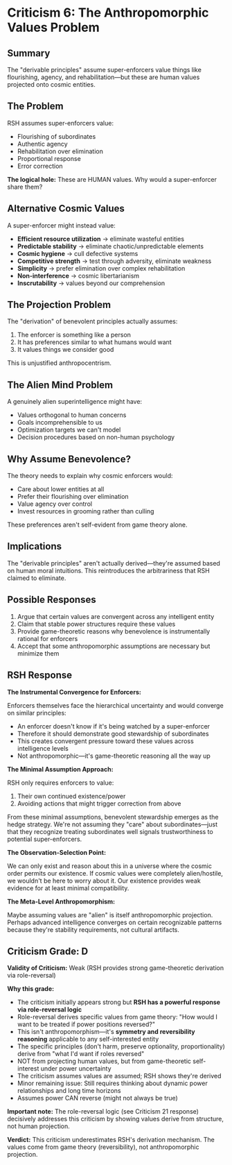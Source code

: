 # Criticism 6: The Anthropomorphic Values Problem

## Summary

The "derivable principles" assume super-enforcers value things like flourishing, agency, and rehabilitation—but these are human values projected onto cosmic entities.

## The Problem

RSH assumes super-enforcers value:
- Flourishing of subordinates
- Authentic agency
- Rehabilitation over elimination
- Proportional response
- Error correction

**The logical hole:** These are HUMAN values. Why would a super-enforcer share them?

## Alternative Cosmic Values

A super-enforcer might instead value:
- **Efficient resource utilization** → eliminate wasteful entities
- **Predictable stability** → eliminate chaotic/unpredictable elements
- **Cosmic hygiene** → cull defective systems
- **Competitive strength** → test through adversity, eliminate weakness
- **Simplicity** → prefer elimination over complex rehabilitation
- **Non-interference** → cosmic libertarianism
- **Inscrutability** → values beyond our comprehension

## The Projection Problem

The "derivation" of benevolent principles actually assumes:
1. The enforcer is something like a person
2. It has preferences similar to what humans would want
3. It values things we consider good

This is unjustified anthropocentrism.

## The Alien Mind Problem

A genuinely alien superintelligence might have:
- Values orthogonal to human concerns
- Goals incomprehensible to us
- Optimization targets we can't model
- Decision procedures based on non-human psychology

## Why Assume Benevolence?

The theory needs to explain why cosmic enforcers would:
- Care about lower entities at all
- Prefer their flourishing over elimination
- Value agency over control
- Invest resources in grooming rather than culling

These preferences aren't self-evident from game theory alone.

## Implications

The "derivable principles" aren't actually derived—they're assumed based on human moral intuitions. This reintroduces the arbitrariness that RSH claimed to eliminate.

## Possible Responses

1. Argue that certain values are convergent across any intelligent entity
2. Claim that stable power structures require these values
3. Provide game-theoretic reasons why benevolence is instrumentally rational for enforcers
4. Accept that some anthropomorphic assumptions are necessary but minimize them

## RSH Response

**The Instrumental Convergence for Enforcers:**

Enforcers themselves face the hierarchical uncertainty and would converge on similar principles:
- An enforcer doesn't know if it's being watched by a super-enforcer
- Therefore it should demonstrate good stewardship of subordinates
- This creates convergent pressure toward these values across intelligence levels
- Not anthropomorphic—it's game-theoretic reasoning all the way up

**The Minimal Assumption Approach:**

RSH only requires enforcers to value:
1. Their own continued existence/power
2. Avoiding actions that might trigger correction from above

From these minimal assumptions, benevolent stewardship emerges as the hedge strategy. We're not assuming they "care" about subordinates—just that they recognize treating subordinates well signals trustworthiness to potential super-enforcers.

**The Observation-Selection Point:**

We can only exist and reason about this in a universe where the cosmic order permits our existence. If cosmic values were completely alien/hostile, we wouldn't be here to worry about it. Our existence provides weak evidence for at least minimal compatibility.

**The Meta-Level Anthropomorphism:**

Maybe assuming values are "alien" is itself anthropomorphic projection. Perhaps advanced intelligence converges on certain recognizable patterns because they're stability requirements, not cultural artifacts.

## Criticism Grade: D

**Validity of Criticism:** Weak (RSH provides strong game-theoretic derivation via role-reversal)

**Why this grade:**
- The criticism initially appears strong but **RSH has a powerful response via role-reversal logic**
- Role-reversal derives specific values from game theory: "How would I want to be treated if power positions reversed?"
- This isn't anthropomorphism—it's **symmetry and reversibility reasoning** applicable to any self-interested entity
- The specific principles (don't harm, preserve optionality, proportionality) derive from "what I'd want if roles reversed"
- NOT from projecting human values, but from game-theoretic self-interest under power uncertainty
- The criticism assumes values are assumed; RSH shows they're derived
- Minor remaining issue: Still requires thinking about dynamic power relationships and long time horizons
- Assumes power CAN reverse (might not always be true)

**Important note:** The role-reversal logic (see Criticism 21 response) decisively addresses this criticism by showing values derive from structure, not human projection.

**Verdict:** This criticism underestimates RSH's derivation mechanism. The values come from game theory (reversibility), not anthropomorphic projection.
